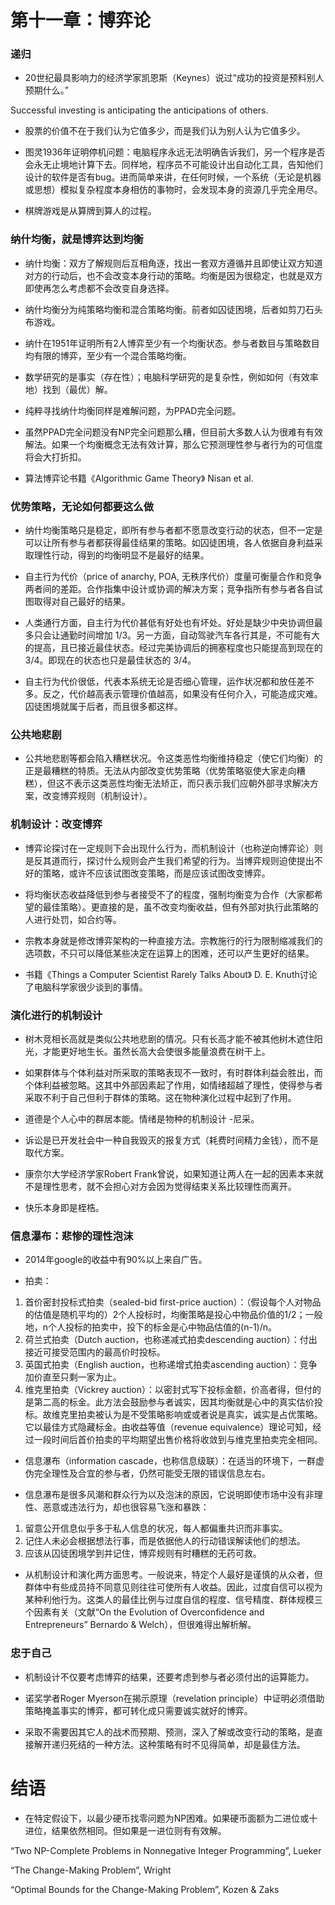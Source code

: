 # 第十一章：博弈论

### 递归

* 20世纪最具影响力的经济学家凯恩斯（Keynes）说过“成功的投资是预料别人预期什么。”

Successful investing is anticipating the anticipations of others.

* 股票的价值不在于我们认为它值多少，而是我们认为别人认为它值多少。

* 图灵1936年证明停机问题：电脑程序永远无法明确告诉我们，另一个程序是否会永无止境地计算下去。同样地，程序员不可能设计出自动化工具，告知他们设计的软件是否有bug。进而简单来讲，在任何时候，一个系统（无论是机器或思想）模拟复杂程度本身相仿的事物时，会发现本身的资源几乎完全用尽。

* 棋牌游戏是从算牌到算人的过程。

### 纳什均衡，就是博弈达到均衡

* 纳什均衡：双方了解规则后互相角逐，找出一套双方遵循并且即使让双方知道对方的行动后，也不会改变本身行动的策略。均衡是因为很稳定，也就是双方即使再怎么考虑都不会改变自身选择。

* 纳什均衡分为纯策略均衡和混合策略均衡。前者如囚徒困境，后者如剪刀石头布游戏。

* 纳什在1951年证明所有2人博弈至少有一个均衡状态。参与者数目与策略数目均有限的博弈，至少有一个混合策略均衡。

* 数学研究的是事实（存在性）；电脑科学研究的是复杂性，例如如何（有效率地）找到（最优）解。

* 纯粹寻找纳什均衡同样是难解问题，为PPAD完全问题。

* 虽然PPAD完全问题没有NP完全问题那么糟，但目前大多数人认为很难有有效解法。如果一个均衡概念无法有效计算，那么它预测理性参与者行为的可信度将会大打折扣。

* 算法博弈论书籍《Algorithmic Game Theory》 Nisan et al.

### 优势策略，无论如何都要这么做

* 纳什均衡策略只是稳定，即所有参与者都不愿意改变行动的状态，但不一定是可以让所有参与者都获得最佳结果的策略。如囚徒困境，各人依据自身利益采取理性行动，得到的均衡明显不是最好的结果。

* 自主行为代价（price of anarchy, POA, 无秩序代价）度量可衡量合作和竞争两者间的差距。合作指集中设计或协调的解决方案；竞争指所有参与者各自试图取得对自己最好的结果。

* 人类通行方面，自主行为代价甚低有好处也有坏处。好处是缺少中央协调但最多只会让通勤时间增加 1/3。另一方面，自动驾驶汽车各行其是，不可能有大的提高，且已接近最佳状态。经过完美协调后的拥塞程度也只能提高到现在的 3/4。即现在的状态也只是最佳状态的 3/4。

* 自主行为代价很低，代表本系统无论是否细心管理，运作状况都和放任差不多。反之，代价越高表示管理价值越高，如果没有任何介入，可能造成灾难。囚徒困境就属于后者，而且很多都这样。

### 公共地悲剧

* 公共地悲剧等都会陷入糟糕状况。令这类恶性均衡维持稳定（使它们均衡）的正是最糟糕的特质。无法从内部改变优势策略（优势策略驱使大家走向糟糕），但这不表示这类恶性均衡无法矫正，而只表示我们应朝外部寻求解决方案，改变博弈规则（机制设计）。

### 机制设计：改变博弈

* 博弈论探讨在一定规则下会出现什么行为，而机制设计（也称逆向博弈论）则是反其道而行，探讨什么规则会产生我们希望的行为。当博弈规则迫使提出不好的策略，或许不应该试图改变策略，而是应该试图改变博弈。

* 将均衡状态收益降低到参与者接受不了的程度，强制均衡变为合作（大家都希望的最佳策略）。更直接的是，虽不改变均衡收益，但有外部对执行此策略的人进行处罚，如合约等。

* 宗教本身就是修改博弈架构的一种直接方法。宗教施行的行为限制缩减我们的选项数，不只可以降低某些决定在运算上的困难，还可以产生更好的结果。

* 书籍《Things a Computer Scientist Rarely Talks About》 D. E. Knuth讨论了电脑科学家很少谈到的事情。

### 演化进行的机制设计

* 树木竞相长高就是类似公共地悲剧的情况。只有长高才能不被其他树木遮住阳光，才能更好地生长。虽然长高大会使很多能量浪费在树干上。

* 如果群体与个体利益对所采取的策略表现不一致时，有时群体利益会胜出，而个体利益被忽略。这其中外部因素起了作用，如情绪超越了理性，使得参与者采取不利于自己但利于群体的策略。这在物种演化过程中起到了作用。

* 道德是个人心中的群居本能。情绪是物种的机制设计 -尼采。

* 诉讼是已开发社会中一种自我毁灭的报复方式（耗费时间精力金钱），而不是取代方案。

* 康奈尔大学经济学家Robert Frank曾说，如果知道让两人在一起的因素本来就不是理性思考，就不会担心对方会因为觉得结束关系比较理性而离开。

* 快乐本身即是桎梏。

### 信息瀑布：悲惨的理性泡沫

* 2014年google的收益中有90%以上来自广告。

* 拍卖：
1. 首价密封投标式拍卖（sealed-bid first-price auction）：（假设每个人对物品的估值是随机平均的）2个人投标时，均衡策略是投心中物品价值的1/2；一般地，n个人投标的拍卖中，投下的标金是心中物品估值的(n-1)/n。
2. 荷兰式拍卖（Dutch auction，也称递减式拍卖descending auction）：付出接近可接受范围内的最高价时投标。
3. 英国式拍卖（English auction，也称递增式拍卖ascending auction）：竞争加价直至只剩一家为止。
4. 维克里拍卖（Vickrey auction）：以密封式写下投标金额，价高者得，但付的是第二高的标金。此方法会鼓励参与者诚实，因其均衡就是心中的真实估价投标。故维克里拍卖被认为是不受策略影响或或者说是真实，诚实是占优策略。它以最佳方式隐藏标金。由收益等值（revenue equivalence）理论可知，经过一段时间后首价拍卖的平均期望出售价格将收敛到与维克里拍卖完全相同。

* 信息瀑布（information cascade，也称信息级联）：在适当的环境下，一群虚伪完全理性及合宜的参与者，仍然可能受无限的错误信息左右。

* 信息瀑布是很多风潮和群众行为以及泡沫的原因，它说明即使市场中没有非理性、恶意或违法行为，却也很容易飞涨和暴跌：
1. 留意公开信息似乎多于私人信息的状况，每人都偏重共识而非事实。
2. 记住人未必会根据想法行事，而是依据他人的行动错误解读他们的想法。
3. 应该从囚徒困境学到并记住，博弈规则有时糟糕的无药可救。

* 从机制设计和演化两方面思考。一般说来，特定个人最好是谨慎的从众者，但群体中有些成员持不同意见则往往可使所有人收益。因此，过度自信可以视为某种利他行为。这类人的最佳比例与过度自信的程度、信号精度、群体规模三个因素有关（文献“On the Evolution of Overconfidence and Entrepreneurs” Bernardo & Welch），但很难得出解析解。

### 忠于自己

* 机制设计不仅要考虑博弈的结果，还要考虑到参与者必须付出的运算能力。

* 诺奖学者Roger Myerson在揭示原理（revelation principle）中证明必须借助策略掩盖事实的博弈，都可转化成只需要诚实就好的博弈。

* 采取不需要因其它人的战术而预期、预测，深入了解或改变行动的策略，是直接解开递归死结的一种方法。这种策略有时不见得简单，却是最佳方法。

# 结语

* 在特定假设下，以最少硬币找零问题为NP困难。如果硬币面额为二进位或十进位，结果依然相同。但如果是一进位则有有效解。

“Two NP-Complete Problems in Nonnegative Integer Programming”, Lueker

“The Change-Making Problem”, Wright

“Optimal Bounds for the Change-Making Problem”, Kozen & Zaks
